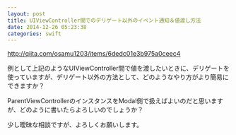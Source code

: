 ```yaml
---
layout: post
title: UIViewController間でのデリゲート以外のイベント通知＆値渡し方法
date: 2014-12-26 05:23:38
categories: swift
---
```

<p><a href="http://qiita.com/osamu1203/items/6dedc01e3b975a0ceec4" rel="nofollow">http://qiita.com/osamu1203/items/6dedc01e3b975a0ceec4</a></p>

<p>例として上記のようなUIViewController間で値を渡したいときに、デリゲートを使っていますが、デリゲート以外の方法として、どのようなやり方がより簡易にできますか？</p>

<p>ParentViewControllerのインスタンスをModal側で扱えばよいのだと思いますが、どのように書いたらよろしいのでしょうか？</p>

<p>少し曖昧な相談ですが、よろしくお願いします。</p>
